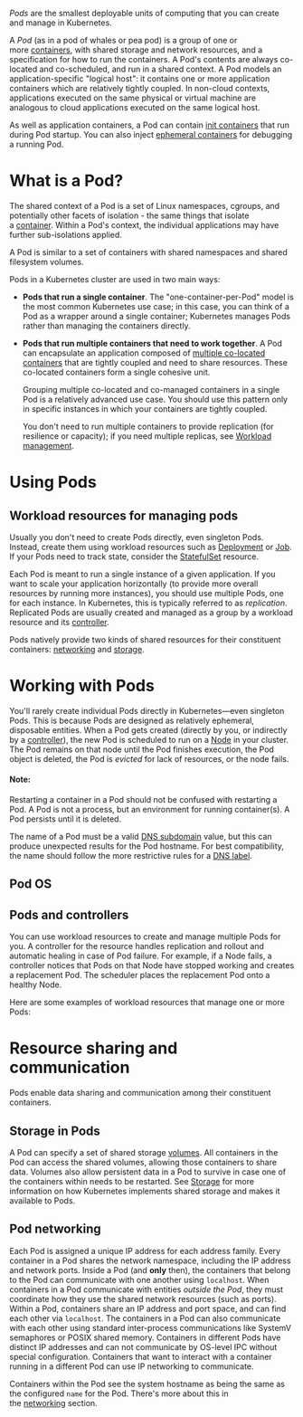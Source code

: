 _Pods_ are the smallest deployable units of computing that you can create and manage in Kubernetes.

A _Pod_ (as in a pod of whales or pea pod) is a group of one or more [containers](https://kubernetes.io/docs/concepts/containers/), with shared storage and network resources, and a specification for how to run the containers. A Pod's contents are always co-located and co-scheduled, and run in a shared context. A Pod models an application-specific "logical host": it contains one or more application containers which are relatively tightly coupled. In non-cloud contexts, applications executed on the same physical or virtual machine are analogous to cloud applications executed on the same logical host.

As well as application containers, a Pod can contain [init containers](https://kubernetes.io/docs/concepts/workloads/pods/init-containers/) that run during Pod startup. You can also inject [ephemeral containers](https://kubernetes.io/docs/concepts/workloads/pods/ephemeral-containers/) for debugging a running Pod.

# What is a Pod?
The shared context of a Pod is a set of Linux namespaces, cgroups, and potentially other facets of isolation - the same things that isolate a [container](https://kubernetes.io/docs/concepts/containers/). Within a Pod's context, the individual applications may have further sub-isolations applied.

A Pod is similar to a set of containers with shared namespaces and shared filesystem volumes.

Pods in a Kubernetes cluster are used in two main ways:

- **Pods that run a single container**. The "one-container-per-Pod" model is the most common Kubernetes use case; in this case, you can think of a Pod as a wrapper around a single container; Kubernetes manages Pods rather than managing the containers directly.
    
- **Pods that run multiple containers that need to work together**. A Pod can encapsulate an application composed of [multiple co-located containers](https://kubernetes.io/docs/concepts/workloads/pods/#how-pods-manage-multiple-containers) that are tightly coupled and need to share resources. These co-located containers form a single cohesive unit.
    
    Grouping multiple co-located and co-managed containers in a single Pod is a relatively advanced use case. You should use this pattern only in specific instances in which your containers are tightly coupled.
    
    You don't need to run multiple containers to provide replication (for resilience or capacity); if you need multiple replicas, see [Workload management](https://kubernetes.io/docs/concepts/workloads/controllers/).
    

# Using Pods

## Workload resources for managing pods
Usually you don't need to create Pods directly, even singleton Pods. Instead, create them using workload resources such as [Deployment](https://kubernetes.io/docs/concepts/workloads/controllers/deployment/) or [Job](https://kubernetes.io/docs/concepts/workloads/controllers/job/). If your Pods need to track state, consider the [StatefulSet](https://kubernetes.io/docs/concepts/workloads/controllers/statefulset/) resource.

Each Pod is meant to run a single instance of a given application. If you want to scale your application horizontally (to provide more overall resources by running more instances), you should use multiple Pods, one for each instance. In Kubernetes, this is typically referred to as _replication_. Replicated Pods are usually created and managed as a group by a workload resource and its [controller](https://kubernetes.io/docs/concepts/architecture/controller/).

Pods natively provide two kinds of shared resources for their constituent containers: [networking](https://kubernetes.io/docs/concepts/workloads/pods/#pod-networking) and [storage](https://kubernetes.io/docs/concepts/workloads/pods/#pod-storage).

# Working with Pods
You'll rarely create individual Pods directly in Kubernetes—even singleton Pods. This is because Pods are designed as relatively ephemeral, disposable entities. When a Pod gets created (directly by you, or indirectly by a [controller](https://kubernetes.io/docs/concepts/architecture/controller/)), the new Pod is scheduled to run on a [Node](https://kubernetes.io/docs/concepts/architecture/nodes/) in your cluster. The Pod remains on that node until the Pod finishes execution, the Pod object is deleted, the Pod is _evicted_ for lack of resources, or the node fails.

#### Note:
Restarting a container in a Pod should not be confused with restarting a Pod. A Pod is not a process, but an environment for running container(s). A Pod persists until it is deleted.

The name of a Pod must be a valid [DNS subdomain](https://kubernetes.io/docs/concepts/overview/working-with-objects/names/#dns-subdomain-names) value, but this can produce unexpected results for the Pod hostname. For best compatibility, the name should follow the more restrictive rules for a [DNS label](https://kubernetes.io/docs/concepts/overview/working-with-objects/names/#dns-label-names).

## Pod OS

## Pods and controllers
You can use workload resources to create and manage multiple Pods for you. A controller for the resource handles replication and rollout and automatic healing in case of Pod failure. For example, if a Node fails, a controller notices that Pods on that Node have stopped working and creates a replacement Pod. The scheduler places the replacement Pod onto a healthy Node.

Here are some examples of workload resources that manage one or more Pods:


# Resource sharing and communication
Pods enable data sharing and communication among their constituent containers.

## Storage in Pods
A Pod can specify a set of shared storage [volumes](https://kubernetes.io/docs/concepts/storage/volumes/). All containers in the Pod can access the shared volumes, allowing those containers to share data. Volumes also allow persistent data in a Pod to survive in case one of the containers within needs to be restarted. See [Storage](https://kubernetes.io/docs/concepts/storage/) for more information on how Kubernetes implements shared storage and makes it available to Pods.

## Pod networking
Each Pod is assigned a unique IP address for each address family. Every container in a Pod shares the network namespace, including the IP address and network ports. Inside a Pod (and **only** then), the containers that belong to the Pod can communicate with one another using `localhost`. When containers in a Pod communicate with entities _outside the Pod_, they must coordinate how they use the shared network resources (such as ports). Within a Pod, containers share an IP address and port space, and can find each other via `localhost`. The containers in a Pod can also communicate with each other using standard inter-process communications like SystemV semaphores or POSIX shared memory. Containers in different Pods have distinct IP addresses and can not communicate by OS-level IPC without special configuration. Containers that want to interact with a container running in a different Pod can use IP networking to communicate.

Containers within the Pod see the system hostname as being the same as the configured `name` for the Pod. There's more about this in the [networking](https://kubernetes.io/docs/concepts/cluster-administration/networking/) section.

